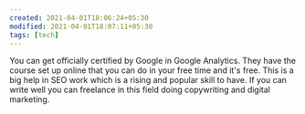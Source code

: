 ```yaml
---
created: 2021-04-01T18:06:24+05:30
modified: 2021-04-01T18:07:11+05:30
tags: [tech]
---
```


 You can get officially certified by Google in Google Analytics. They have the course set up online that you can do in your free time and it's free. This is a big help in SEO work which is a rising and popular skill to have. If you can write well you can freelance in this field doing copywriting and digital marketing.  
